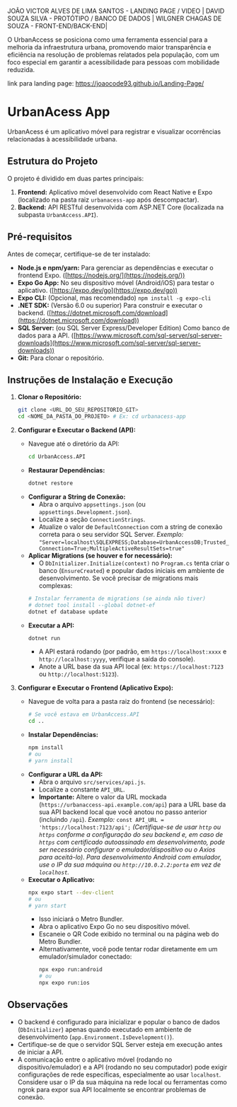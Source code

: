 JOÃO VICTOR ALVES DE LIMA SANTOS - LANDING PAGE / VIDEO | DAVID SOUZA SILVA - PROTÓTIPO / BANCO DE DADOS | WILGNER CHAGAS DE SOUZA - FRONT-END/BACK-END|

O UrbanAccess se posiciona como uma ferramenta essencial para a melhoria da infraestrutura urbana, promovendo maior transparência e eficiência na resolução de problemas relatados pela população, com um foco especial em garantir a acessibilidade para pessoas com mobilidade reduzida.

link para landing page: https://joaocode93.github.io/Landing-Page/


# UrbanAcess App

UrbanAcess é um aplicativo móvel para registrar e visualizar ocorrências relacionadas à acessibilidade urbana.

## Estrutura do Projeto

O projeto é dividido em duas partes principais:

1.  **Frontend:** Aplicativo móvel desenvolvido com React Native e Expo (localizado na pasta raiz `urbanacess-app` após descompactar).
2.  **Backend:** API RESTful desenvolvida com ASP.NET Core (localizada na subpasta `UrbanAccess.API`).

## Pré-requisitos

Antes de começar, certifique-se de ter instalado:

*   **Node.js e npm/yarn:** Para gerenciar as dependências e executar o frontend Expo. ([https://nodejs.org/](https://nodejs.org/))
*   **Expo Go App:** No seu dispositivo móvel (Android/iOS) para testar o aplicativo. ([https://expo.dev/go](https://expo.dev/go))
*   **Expo CLI:** (Opcional, mas recomendado) `npm install -g expo-cli`
*   **.NET SDK:** (Versão 6.0 ou superior) Para construir e executar o backend. ([https://dotnet.microsoft.com/download](https://dotnet.microsoft.com/download))
*   **SQL Server:** (ou SQL Server Express/Developer Edition) Como banco de dados para a API. ([https://www.microsoft.com/sql-server/sql-server-downloads](https://www.microsoft.com/sql-server/sql-server-downloads))
*   **Git:** Para clonar o repositório.

## Instruções de Instalação e Execução

1.  **Clonar o Repositório:**

    ```bash
    git clone <URL_DO_SEU_REPOSITORIO_GIT>
    cd <NOME_DA_PASTA_DO_PROJETO> # Ex: cd urbanacess-app
    ```

2.  **Configurar e Executar o Backend (API):**

    *   Navegue até o diretório da API:
        ```bash
        cd UrbanAccess.API
        ```
    *   **Restaurar Dependências:**
        ```bash
        dotnet restore
        ```
    *   **Configurar a String de Conexão:**
        *   Abra o arquivo `appsettings.json` (ou `appsettings.Development.json`).
        *   Localize a seção `ConnectionStrings`.
        *   Atualize o valor de `DefaultConnection` com a string de conexão correta para o seu servidor SQL Server.
            *Exemplo:* `"Server=localhost\SQLEXPRESS;Database=UrbanAccessDB;Trusted_Connection=True;MultipleActiveResultSets=true"`
    *   **Aplicar Migrations (se houver e for necessário):**
        *   O `DbInitializer.Initialize(context)` no `Program.cs` tenta criar o banco (`EnsureCreated`) e popular dados iniciais em ambiente de desenvolvimento. Se você precisar de migrations mais complexas:
        ```bash
        # Instalar ferramenta de migrations (se ainda não tiver)
        # dotnet tool install --global dotnet-ef
        dotnet ef database update
        ```
    *   **Executar a API:**
        ```bash
        dotnet run
        ```
        *   A API estará rodando (por padrão, em `https://localhost:xxxx` e `http://localhost:yyyy`, verifique a saída do console).
        *   Anote a URL base da sua API local (ex: `https://localhost:7123` ou `http://localhost:5123`).

3.  **Configurar e Executar o Frontend (Aplicativo Expo):**

    *   Navegue de volta para a pasta raiz do frontend (se necessário):
        ```bash
        # Se você estava em UrbanAccess.API
        cd ..
        ```
    *   **Instalar Dependências:**
        ```bash
        npm install
        # ou
        # yarn install
        ```
    *   **Configurar a URL da API:**
        *   Abra o arquivo `src/services/api.js`.
        *   Localize a constante `API_URL`.
        *   **Importante:** Altere o valor da URL mockada (`https://urbanaccess-api.example.com/api`) para a URL base da sua API backend local que você anotou no passo anterior (incluindo `/api`).
            *Exemplo:* `const API_URL = 'https://localhost:7123/api';`
            *(Certifique-se de usar `http` ou `https` conforme a configuração do seu backend e, em caso de `https` com certificado autoassinado em desenvolvimento, pode ser necessário configurar o emulador/dispositivo ou o Axios para aceitá-lo).* 
            *Para desenvolvimento Android com emulador, use o IP da sua máquina ou `http://10.0.2.2:porta` em vez de `localhost`.*
    *   **Executar o Aplicativo:**
        ```bash
        npx expo start --dev-client
        # ou
        # yarn start
        ```
        *   Isso iniciará o Metro Bundler.
        *   Abra o aplicativo Expo Go no seu dispositivo móvel.
        *   Escaneie o QR Code exibido no terminal ou na página web do Metro Bundler.
        *   Alternativamente, você pode tentar rodar diretamente em um emulador/simulador conectado:
            ```bash
            npx expo run:android
            # ou
            npx expo run:ios
            ```

## Observações

*   O backend é configurado para inicializar e popular o banco de dados (`DbInitializer`) apenas quando executado em ambiente de desenvolvimento (`app.Environment.IsDevelopment()`).
*   Certifique-se de que o servidor SQL Server esteja em execução antes de iniciar a API.
*   A comunicação entre o aplicativo móvel (rodando no dispositivo/emulador) e a API (rodando no seu computador) pode exigir configurações de rede específicas, especialmente ao usar `localhost`. Considere usar o IP da sua máquina na rede local ou ferramentas como ngrok para expor sua API localmente se encontrar problemas de conexão.

